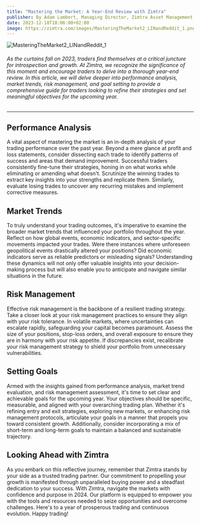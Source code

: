 ```yaml
---
title: "Mastering the Market: A Year-End Review with Zimtra"
publisher: By Adam Lambert, Managing Director, Zimtra Asset Management
date: 2023-12-18T18:06:00+02:00
image: https://zimtra.com/images/MasteringTheMarket2_LINandReddit_1.png
---
```

![MasteringTheMarket2_LINandReddit_1](https://zimtra.com/images/MasteringTheMarket2_LINandReddit_1.png)

###### As the curtains fall on 2023, traders find themselves at a critical juncture for introspection and growth. At Zimtra, we recognize the significance of this moment and encourage traders to delve into a thorough year-end review. In this article, we will delve deeper into performance analysis, market trends, risk management, and goal setting to provide a comprehensive guide for traders looking to refine their strategies and set meaningful objectives for the upcoming year.

- - -

## Performance Analysis

A vital aspect of mastering the market is an in-depth analysis of your trading performance over the past year. Beyond a mere glance at profit and loss statements, consider dissecting each trade to identify patterns of success and areas that demand improvement. Successful traders consistently fine-tune their strategies, honing in on what works while eliminating or amending what doesn't. Scrutinize the winning trades to extract key insights into your strengths and replicate them. Similarly, evaluate losing trades to uncover any recurring mistakes and implement corrective measures.

## Market Trends

To truly understand your trading outcomes, it's imperative to examine the broader market trends that influenced your portfolio throughout the year. Reflect on how global events, economic indicators, and sector-specific movements impacted your trades. Were there instances where unforeseen geopolitical events drastically altered your positions? Did economic indicators serve as reliable predictors or misleading signals? Understanding these dynamics will not only offer valuable insights into your decision-making process but will also enable you to anticipate and navigate similar situations in the future.

## Risk Management

Effective risk management is the backbone of a resilient trading strategy. Take a closer look at your risk management practices to ensure they align with your risk tolerance. In volatile markets, where uncertainties can escalate rapidly, safeguarding your capital becomes paramount. Assess the size of your positions, stop-loss orders, and overall exposure to ensure they are in harmony with your risk appetite. If discrepancies exist, recalibrate your risk management strategy to shield your portfolio from unnecessary vulnerabilities.

## Setting Goals

Armed with the insights gained from performance analysis, market trend evaluation, and risk management assessment, it's time to set clear and achievable goals for the upcoming year. Your objectives should be specific, measurable, and aligned with your overarching trading plan. Whether it's refining entry and exit strategies, exploring new markets, or enhancing risk management protocols, articulate your goals in a manner that propels you toward consistent growth. Additionally, consider incorporating a mix of short-term and long-term goals to maintain a balanced and sustainable trajectory.

## Looking Ahead with Zimtra

As you embark on this reflective journey, remember that Zimtra stands by your side as a trusted trading partner. Our commitment to propelling your growth is manifested through unparalleled buying power and a steadfast dedication to your success. With Zimtra, navigate the markets with confidence and purpose in 2024. Our platform is equipped to empower you with the tools and resources needed to seize opportunities and overcome challenges. Here's to a year of prosperous trading and continuous evolution. Happy trading!
